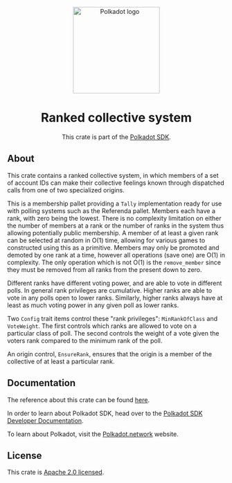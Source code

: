 <div align="center">

<img
alt="Polkadot logo" width="200"
src="https://raw.githubusercontent.com/paritytech/polkadot-sdk/rzadp/readmes/docs/images/Polkadot_Logo_Horizontal_Pink_BlackOnWhite.png">

# Ranked collective system

This crate is part of the [Polkadot SDK](https://github.com/paritytech/polkadot-sdk/).

</div>

## About

This crate contains a ranked collective system,
in which members of a set of account IDs can make their collective feelings known
through dispatched calls from one of two specialized origins.

This is a membership pallet providing a `Tally` implementation ready for use with polling
systems such as the Referenda pallet. Members each have a rank, with zero being the lowest.
There is no complexity limitation on either the number of members at a rank or the number of
ranks in the system thus allowing potentially public membership. A member of at least a given
rank can be selected at random in O(1) time, allowing for various games to constructed using
this as a primitive. Members may only be promoted and demoted by one rank at a time, however
all operations (save one) are O(1) in complexity. The only operation which is not O(1) is the
`remove_member` since they must be removed from all ranks from the present down to zero.

Different ranks have different voting power, and are able to vote in different polls. In general
rank privileges are cumulative. Higher ranks are able to vote in any polls open to lower ranks.
Similarly, higher ranks always have at least as much voting power in any given poll as lower
ranks.

Two `Config` trait items control these "rank privileges": `MinRankOfClass` and `VoteWeight`.
The first controls which ranks are allowed to vote on a particular class of poll. The second
controls the weight of a vote given the voters rank compared to the minimum rank of the poll.

An origin control, `EnsureRank`, ensures that the origin is a member of the collective of at
least a particular rank.

## Documentation

The reference about this crate can be found [here](https://paritytech.github.io/polkadot-sdk/master/pallet_ranked_collective).

In order to learn about Polkadot SDK, head over to the [Polkadot SDK Developer Documentation](https://paritytech.github.io/polkadot-sdk/master/polkadot_sdk_docs/index.html).

To learn about Polkadot, visit the [Polkadot.network](https://polkadot.network/) website.

## License

This crate is [Apache 2.0 licensed](https://spdx.org/licenses/Apache-2.0.html).

